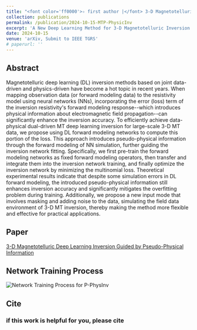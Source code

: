 ```yaml
---
title: "<font color='ff0000'>✧ first author |</font> 3-D Magnetotelluric Deep Learning Inversion Guided by Pseudo-Physical Information"
collection: publications
permalink: /publication/2024-10-15-MTP-PhysicInv
excerpt: 'A New Deep Learning Method for 3-D Magnetotelluric Inversion.'
date: 2024-10-15
venue: 'arXiv, Submit to IEEE TGRS'
# paperurl: ''
---
```


## Abstract

Magnetotelluric deep learning (DL) inversion methods based on joint data-driven and physics-driven have become a hot topic in recent years. When mapping observation data (or forward modeling data) to the resistivity model using neural networks (NNs), incorporating the error (loss) term of the inversion resistivity's forward modeling response--which introduces physical information about electromagnetic field propagation--can significantly enhance the inversion accuracy. To efficiently achieve data-physical dual-driven MT deep learning inversion for large-scale 3-D MT data, we propose using DL forward modeling networks to compute this portion of the loss. This approach introduces pseudo-physical information through the forward modeling of NN simulation, further guiding the inversion network fitting. Specifically, we first pre-train the forward modeling networks as fixed forward modeling operators, then transfer and integrate them into the inversion network training, and finally optimize the inversion network by minimizing the multinomial loss. Theoretical experimental results indicate that despite some simulation errors in DL forward modeling, the introduced pseudo-physical information still enhances inversion accuracy and significantly mitigates the overfitting problem during training. Additionally, we propose a new input mode that involves masking and adding noise to the data, simulating the field data environment of 3-D MT inversion, thereby making the method more flexible and effective for practical applications.
## Paper

[3-D Magnetotelluric Deep Learning Inversion Guided by Pseudo-Physical Information](https://arxiv.org/abs/2410.09388)

## Network Training Process
![Network Training Process for P-PhysInv](../images/PPhysInv/fig.png)


## Cite


### if this work is helpful for you, please cite

```

````

